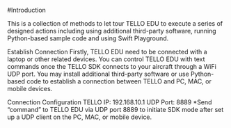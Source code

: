 #Introduction

This is a collection of methods to let tour TELLO EDU to execute a series of designed actions including using additional third-party software, running Python-based sample code and using Swift Playground.

Establish Connection 
Firstly, TELLO EDU need to be connected with a laptop or other related devices. You can control TELLO EDU with text commands once the TELLO SDK connects to your aircraft through a WiFi UDP port. You may install additional third-party software or use Python-based code to establish a connection between TELLO and PC, MAC, or mobile devices.

Connection Configuration
TELLO IP: 192.168.10.1
UDP Port: 8889
*Send “command” to TELLO EDU via UDP port 8889 to initiate SDK mode after set up a UDP client on the PC, MAC, or mobile device. 

